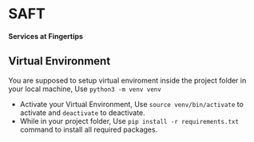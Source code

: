 <h1>SAFT</h1>
<h4>Services at Fingertips</h4>
     <h2>Virtual Environment</h2>
     You are supposed to setup virtual enviroment inside the project folder in your local machine, Use <code>python3 -m venv venv</code><br>
     <ul>
        <li>Activate your Virtual Environment, Use <code>source venv/bin/activate</code> to activate and <code>deactivate</code> to deactivate. </li>
        <li>While in your project folder, Use <code>pip install -r requirements.txt</code> command to install all required packages.</li>
     </ul>
